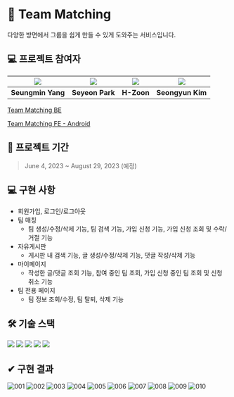 # 🔖 **Team Matching**

다양한 방면에서 그룹을 쉽게 만들 수 있게 도와주는 서비스입니다.

## 💻 프로젝트 참여자

| [![](https://github.com/yjsmk0902.png?size=100)](https://github.com/yjsmk0902) | [![](https://github.com/yeon7485.png?size=100)](https://github.com/yeon7485) | [![](https://github.com/H-Zoon.png?size=100)](https://github.com/H-Zoon) | [![](https://github.com/seriokim.png?size=100)](https://github.com/seriokim) |
| :-----------------------------------------: | :--------------------------------------------: | :--------------------------------------------: | :--------------------------------------------: |
|         **Seungmin Yang**                   |         **Seyeon Park**                        |        **H-Zoon**                        |        **Seongyun Kim**                        |

[Team Matching BE](https://github.com/Potato-Miners/Team-Matching-BE)

[Team Matching FE - Android](https://github.com/Potato-Miners/Team-Matching-FE-Android)

## 📅 프로젝트 기간

> June 4, 2023 ~ August 29, 2023 (예정)


## 💻 구현 사항

- 회원가입, 로그인/로그아웃
- 팀 매칭
  - 팀 생성/수정/삭제 기능, 팀 검색 기능, 가입 신청 기능, 가입 신청 조회 및 수락/거절 기능
- 자유게시판
  - 게시판 내 검색 기능, 글 생성/수정/삭제 기능, 댓글 작성/삭제 기능
- 마이페이지
  - 작성한 글/댓글 조회 기능, 참여 중인 팀 조회, 가입 신청 중인 팀 조회 및 신청 취소 기능
- 팀 전용 페이지
  - 팀 정보 조회/수정, 팀 탈퇴, 삭제 기능


## 🛠 기술 스택

<img src="https://img.shields.io/badge/react-61DAFB?style=for-the-badge&logo=react&logoColor=black"> <img src="https://img.shields.io/badge/javascript-F7DF1E?style=for-the-badge&logo=spring&logoColor=black"> 
<img src="https://img.shields.io/badge/spring-6DB33F?style=for-the-badge&logo=spring&logoColor=white">
<img src="https://img.shields.io/badge/mysql-4479A1?style=for-the-badge&logo=mysql&logoColor=white">
<img src="https://img.shields.io/badge/figma-F24E1E?style=for-the-badge&logo=figma&logoColor=white">

## ✔ 구현 결과

![001](https://github.com/Potato-Miners/Team-Matching-FE-Web/assets/55083958/663db1f8-8467-4e3a-9a32-c2154dcca2b0)
![002](https://github.com/Potato-Miners/Team-Matching-FE-Web/assets/55083958/443cbe2e-c103-464d-aa01-f7be080791a7)
![003](https://github.com/Potato-Miners/Team-Matching-FE-Web/assets/55083958/cd744110-53c9-45ee-bce1-372afce683a0)
![004](https://github.com/Potato-Miners/Team-Matching-FE-Web/assets/55083958/602083e8-8c85-4ed9-a11b-7b71e724e8bd)
![005](https://github.com/Potato-Miners/Team-Matching-FE-Web/assets/55083958/edae3f95-daf5-4908-b78e-552e858de191)
![006](https://github.com/Potato-Miners/Team-Matching-FE-Web/assets/55083958/b67e1ac2-6d35-4d97-b259-0ef87d081e0b)
![007](https://github.com/Potato-Miners/Team-Matching-FE-Web/assets/55083958/5a18f9d3-f891-4dad-b7d1-b285d5b93b37)
![008](https://github.com/Potato-Miners/Team-Matching-FE-Web/assets/55083958/fd4581f2-40fe-4924-9db5-dc105c2715fb)
![009](https://github.com/Potato-Miners/Team-Matching-FE-Web/assets/55083958/8d123bf6-7a74-4a64-8ea2-d1c3f6935fbe)
![010](https://github.com/Potato-Miners/Team-Matching-FE-Web/assets/55083958/a95f490e-e595-4593-867a-6711ce1856c0)
